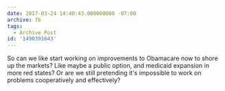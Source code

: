 ```yaml
---
date: 2017-03-24 14:40:43.000000000 -07:00
archive: fb
tags: 
  - Archive Post
id: '1490391643'
---
```


So can we like start working on improvements to Obamacare now to shore up the markets? Like maybe a public option, and medicaid expansion in more red states? Or are we still pretending it's impossible to work on problems cooperatively and effectively?
